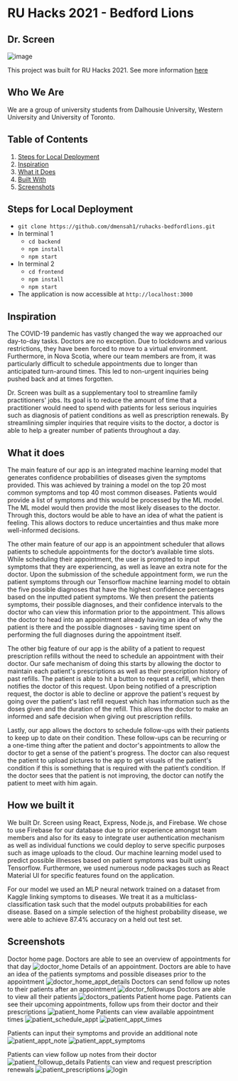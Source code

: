# RU Hacks 2021 - Bedford Lions

## Dr. Screen

![image](https://user-images.githubusercontent.com/46732681/116830553-0ba9c500-ab79-11eb-90fa-785789246aff.png)

This project was built for RU Hacks 2021. See more information [here](https://devpost.com/software/dr-screen)

## Who We Are

We are a group of university students from Dalhousie University, Western University and University of Toronto. 

## Table of Contents

1. [Steps for Local Deployment](#local_deployment)
2. [Inspiration](#inspiration)
3. [What it Does](#purpose)
4. [Built With](#built_with)
5. [Screenshots](#screenshots)


<a name="local_deployment">
  
## Steps for Local Deployment
- `git clone https://github.com/dmensah1/ruhacks-bedfordlions.git`
- In terminal 1
  - `cd backend`
  - `npm install`
  - `npm start`
- In terminal 2
  - `cd frontend`
  - `npm install`
  - `npm start`
- The application is now accessible at `http://localhost:3000` 

<a name="inspiration">
 
## Inspiration

The COVID-19 pandemic has vastly changed the way we approached our day-to-day tasks. Doctors are no exception. Due to lockdowns and various restrictions, they have been forced to move to a virtual environment. Furthermore, in Nova Scotia, where our team members are from, it was particularly difficult to schedule appointments due to longer than anticipated turn-around times. This led to non-urgent inquiries being pushed back and at times forgotten.

Dr. Screen was built as a supplementary tool to streamline family practitioners' jobs. Its goal is to reduce the amount of time that a practitioner would need to spend with patients for less serious inquiries such as diagnosis of patient conditions as well as prescription renewals. By streamlining simpler inquiries that require visits to the doctor, a doctor is able to help a greater number of patients throughout a day.

<a name="purpose">

## What it does

The main feature of our app is an integrated machine learning model that generates confidence probabilities of diseases given the symptoms provided. This was achieved by training a model on the top 20 most common symptoms and top 40 most common diseases. Patients would provide a list of symptoms and this would be processed by the ML model. The ML model would then provide the most likely diseases to the doctor. Through this, doctors would be able to have an idea of what the patient is feeling. This allows doctors to reduce uncertainties and thus make more well-informed decisions.

The other main feature of our app is an appointment scheduler that allows patients to schedule appointments for the doctor’s available time slots. While scheduling their appointment, the user is prompted to input symptoms that they are experiencing, as well as leave an extra note for the doctor. Upon the submission of the schedule appointment form, we run the patient symptoms through our Tensorflow machine learning model to obtain the five possible diagnoses that have the highest confidence percentages based on the inputted patient symptoms. We then present the patients symptoms, their possible diagnoses, and their confidence intervals to the doctor who can view this information prior to the appointment. This allows the doctor to head into an appointment already having an idea of why the patient is there and the possible diagnoses - saving time spent on performing the full diagnoses during the appointment itself.

The other big feature of our app is the ability of a patient to request prescription refills without the need to schedule an appointment with their doctor. Our safe mechanism of doing this starts by allowing the doctor to maintain each patient's prescriptions as well as their prescription history of past refills. The patient is able to hit a button to request a refill, which then notifies the doctor of this request. Upon being notified of a prescription request, the doctor is able to decline or approve the patient's request by going over the patient's last refill request which has information such as the doses given and the duration of the refill. This allows the doctor to make an informed and safe decision when giving out prescription refills.

Lastly, our app allows the doctors to schedule follow-ups with their patients to keep up to date on their condition. These follow-ups can be recurring or a one-time thing after the patient and doctor's appointments to allow the doctor to get a sense of the patient's progress. The doctor can also request the patient to upload pictures to the app to get visuals of the patient's condition if this is something that is required with the patient’s condition. If the doctor sees that the patient is not improving, the doctor can notify the patient to meet with him again.

<a name="built_with">

## How we built it

We built Dr. Screen using React, Express, Node.js, and Firebase. We chose to use Firebase for our database due to prior experience amongst team members and also for its easy to integrate user authentication mechanism as well as individual functions we could deploy to serve specific purposes such as image uploads to the cloud. Our machine learning model used to predict possible illnesses based on patient symptoms was built using Tensorflow. Furthermore, we used numerous node packages such as React Material UI for specific features found on the application.

For our model we used an MLP neural network trained on a dataset from Kaggle linking symptoms to diseases. We treat it as a multiclass-classification task such that the model outputs probabilities for each disease. Based on a simple selection of the highest probability disease, we were able to achieve 87.4% accuracy on a held out test set.

<a name="screenshots">

## Screenshots

Doctor home page. Doctors are able to see an overview of appointments for that day
![doctor_home](https://user-images.githubusercontent.com/39662044/116831823-1881e500-ab88-11eb-940b-d9fa01c939ae.png)
Details of an appointment. Doctors are able to have an idea of the patients symptoms and possible diseases prior to the appointment
![doctor_home_appt_details](https://user-images.githubusercontent.com/39662044/116831824-1881e500-ab88-11eb-9e1c-59de90365164.png)
Doctors can send follow up notes to their patients after an appointment
![doctor_followups](https://user-images.githubusercontent.com/39662044/116831822-17e94e80-ab88-11eb-9644-bec7e4765596.png)
Doctors are able to view all their patients
![doctors_patients](https://user-images.githubusercontent.com/39662044/116831825-1881e500-ab88-11eb-8080-e10b7c11d306.png)
Patient home page. Patients can see their upcoming appointments, follow ups from their doctor and their prescriptions
![patient_home](https://user-images.githubusercontent.com/39662044/116831834-19b31200-ab88-11eb-80a4-4206e7f9d9f7.png)
Patients can view available appointment times
![patient_schedule_appt](https://user-images.githubusercontent.com/39662044/116831836-19b31200-ab88-11eb-9ef2-5e88a378ccd9.png)
![patient_appt_times](https://user-images.githubusercontent.com/39662044/116831831-191a7b80-ab88-11eb-9c11-af02710b8f97.png)

Patients can input their symptoms and provide an additional note
![patient_appt_note](https://user-images.githubusercontent.com/39662044/116831828-191a7b80-ab88-11eb-9ca6-225d01b839cf.png)
![patient_appt_symptoms](https://user-images.githubusercontent.com/39662044/116831829-191a7b80-ab88-11eb-82a8-65d4b3a51555.png)

Patients can view follow up notes from their doctor
![patient_followup_details](https://user-images.githubusercontent.com/39662044/116831833-19b31200-ab88-11eb-9a38-78bbd87c551d.png)
Patients can view and request prescription renewals
![patient_prescriptions](https://user-images.githubusercontent.com/39662044/116831835-19b31200-ab88-11eb-84c9-d9d10311e7de.png)
![login](https://user-images.githubusercontent.com/39662044/116831826-1881e500-ab88-11eb-8c01-1572a14e8dda.png)


